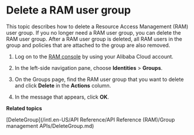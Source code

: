 # Delete a RAM user group

This topic describes how to delete a Resource Access Management \(RAM\) user group. If you no longer need a RAM user group, you can delete the RAM user group. After a RAM user group is deleted, all RAM users in the group and policies that are attached to the group are also removed.

1.  Log on to the [RAM console](https://ram.console.aliyun.com/) by using your Alibaba Cloud account.

2.  In the left-side navigation pane, choose **Identities** \> **Groups**.

3.  On the Groups page, find the RAM user group that you want to delete and click **Delete** in the **Actions** column.

4.  In the message that appears, click **OK**.


**Related topics**  


[DeleteGroup](/intl.en-US/API Reference/API Reference (RAM)/Group management APIs/DeleteGroup.md)

